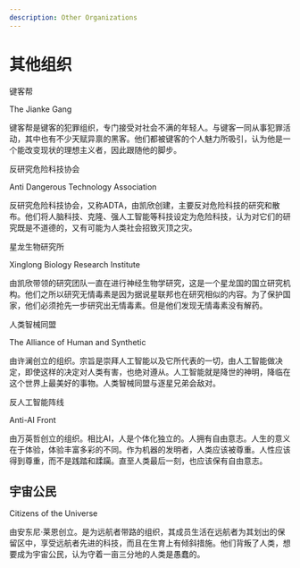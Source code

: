 ```yaml
---
description: Other Organizations
---
```


# 其他组织

键客帮


The Jianke Gang

键客帮是键客的犯罪组织，专门接受对社会不满的年轻人。与键客一同从事犯罪活动，其中也有不少天赋异禀的黑客。他们都被键客的个人魅力所吸引，认为他是一个能改变现状的理想主义者，因此跟随他的脚步。

反研究危险科技协会


Anti Dangerous Technology Association

反研究危险科技协会，又称ADTA，由凯欣创建，主要反对危险科技的研究和散布。他们将人脑科技、克隆、强人工智能等科技设定为危险科技，认为对它们的研究既是不道德的，又有可能为人类社会招致灭顶之灾。

星龙生物研究所


Xinglong Biology Research Institute

由凯欣带领的研究团队一直在进行神经生物学研究，这是一个星龙国的国立研究机构。他们之所以研究无情毒素是因为据说星联邦也在研究相似的内容。为了保护国家，他们必须抢先一步研究出无情毒素。但是他们发现无情毒素没有解药。

人类智械同盟


The Alliance of Human and Synthetic

由许澜创立的组织。宗旨是崇拜人工智能以及它所代表的一切，由人工智能做决定，即使这样的决定对人类有害，也绝对遵从。人工智能就是降世的神明，降临在这个世界上最美好的事物。人类智械同盟与逐星兄弟会敌对。

反人工智能阵线


Anti-AI Front

由万英哲创立的组织。相比AI，人是个体化独立的。人拥有自由意志。人生的意义在于体验，体验丰富多彩的不同。作为机器的发明者，人类应该被尊重。人性应该得到尊重，而不是践踏和蹂躏。直至人类最后一刻，也应该保有自由意志。

## 宇宙公民&#x20;

Citizens of the Universe

由安东尼·莱恩创立。是为远航者带路的组织，其成员生活在远航者为其划出的保留区中，享受远航者先进的科技，而且在生育上有倾斜措施。他们背叛了人类，想要成为宇宙公民，认为守着一亩三分地的人类是愚蠢的。
